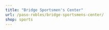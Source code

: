 ```yaml
---
title: "Bridge Sportsmen's Center"
url: /paso-robles/bridge-sportsmens-center/
shop: sports
---
```

